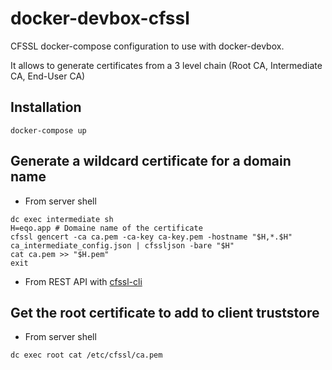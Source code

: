 docker-devbox-cfssl
===================

CFSSL docker-compose configuration to use with docker-devbox.

It allows to generate certificates from a 3 level chain (Root CA, Intermediate CA, End-User CA)

Installation
------------
```
docker-compose up
```

Generate a wildcard certificate for a domain name
--------------------------------------------------
- From server shell

```
dc exec intermediate sh
H=eqo.app # Domaine name of the certificate
cfssl gencert -ca ca.pem -ca-key ca-key.pem -hostname "$H,*.$H" ca_intermediate_config.json | cfssljson -bare "$H"
cat ca.pem >> "$H.pem"
exit
```

- From REST API with [cfssl-cli](https://github.com/Toilal/python-cfssl-cli)

Get the root certificate to add to client truststore
----------------------------------------------------
- From server shell

```
dc exec root cat /etc/cfssl/ca.pem
```
